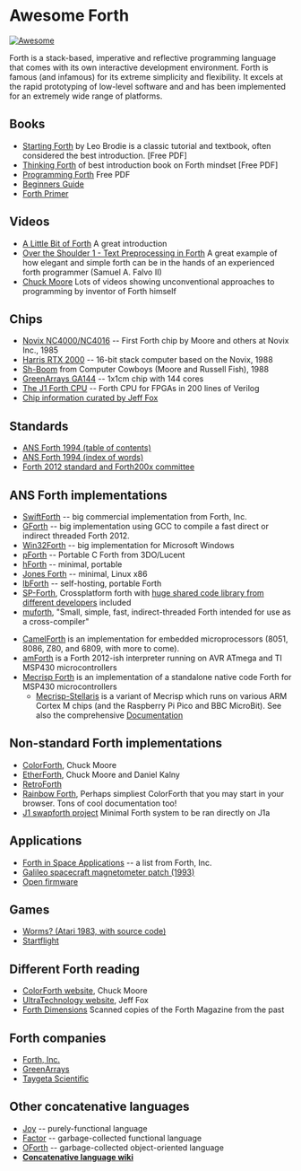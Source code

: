 # Awesome Forth

[![Awesome](https://awesome.re/badge.svg)](https://awesome.re)

Forth is a stack-based, imperative and reflective programming language
that comes with its own interactive development environment. Forth is
famous (and infamous) for its extreme simplicity and flexibility. It
excels at the rapid prototyping of low-level software and and has been
implemented for an extremely wide range of platforms.

## Books

+ [Starting Forth](https://www.forth.com/starting-forth/) by Leo Brodie is a classic tutorial and textbook, often considered the best introduction. [Free PDF]
+ [Thinking Forth](http://www.dnd.utwente.nl/~tim/colorforth/Leo-Brodie/thinking-forth.pdf) of best introduction book on Forth mindset [Free PDF]
+ [Programming Forth](http://www.mpeforth.com/arena/ProgramForth.pdf) Free PDF
+ [Beginners Guide](http://galileo.phys.virginia.edu/classes/551.jvn.fall01/primer.htm)
+ [Forth Primer](http://ficl.sourceforge.net/pdf/Forth_Primer.pdf)

## Videos

+ [A Little Bit of Forth](https://www.youtube.com/watch?v=Q6FflPMHZP4) A great introduction
+ [Over the Shoulder 1 - Text Preprocessing in Forth](https://www.youtube.com/watch?v=mvrE2ZGe-rs) A great example of how elegant and simple forth can be in the hands of an experienced forth programmer (Samuel A. Falvo II)
+ [Chuck Moore](https://www.youtube.com/results?search_query=chuck+moore+forth) Lots of videos showing unconventional approaches to programming by inventor of Forth himself

## Chips

+ [Novix NC4000/NC4016](https://users.ece.cmu.edu/~koopman/stack_computers/sec4_4.html) -- First Forth chip by Moore and others at Novix Inc., 1985
+ [Harris RTX 2000](https://users.ece.cmu.edu/~koopman/stack_computers/sec4_5.html) -- 16-bit stack computer based on the Novix, 1988
+ [Sh-Boom](https://spectrum.ieee.org/tech-history/silicon-revolution/chip-hall-of-fame-computer-cowboys-shboom-processor) from Computer Cowboys (Moore and Russell Fish), 1988
+ [GreenArrays GA144](http://www.greenarraychips.com/home/products/index.html) -- 1x1cm chip with 144 cores
+ [The J1 Forth CPU](https://excamera.com/sphinx/fpga-j1.html) -- Forth CPU for FPGAs in 200 lines of Verilog
+ [Chip information curated by Jeff Fox](http://www.ultratechnology.com/chips.htm)

## Standards

+ [ANS Forth 1994 (table of contents)](https://www.taygeta.com/forth/dpans.html)
+ [ANS Forth 1994 (index of words)](https://www.taygeta.com/forth/dpansf.htm)
+ [Forth 2012 standard and Forth200x committee](https://forth-standard.org/)

## ANS Forth implementations

+ [SwiftForth](https://www.forth.com/swiftforth/) -- big commercial implementation from Forth, Inc.
+ [GForth](http://www.gnu.org/software/gforth/) -- big implementation using GCC to compile a fast direct or indirect threaded Forth 2012.
+ [Win32Forth](http://win32forth.sourceforge.net/) -- big implementation for Microsoft Windows
+ [pForth](http://www.softsynth.com/pforth/) -- Portable C Forth from 3DO/Lucent
+ [hForth](https://www.taygeta.com/hforth.html) -- minimal, portable
+ [Jones Forth](https://github.com/AlexandreAbreu/jonesforth) -- minimal, Linux x86
+ [lbForth](https://github.com/larsbrinkhoff/lbForth) -- self-hosting, portable Forth
+ [SP-Forth](https://github.com/rufig/spf), Crossplatform forth with [huge shared code library from different developers](https://github.com/rufig/spf/tree/master/devel) included
+ [muforth](https://muforth.nimblemachines.com/), "Small, simple, fast, indirect-threaded Forth intended for use as a cross-compiler"
- [CamelForth](http://camelforth.com) is an implementation for embedded microprocessors (8051, 8086, Z80, and 6809, with more to come).
- [amForth](https://sourceforge.net/projects/amforth/) is a Forth 2012-ish interpreter running on AVR ATmega and TI MSP430 microcontrollers
- [Mecrisp Forth](http://mecrisp.sourceforge.net/) is an implementation of a standalone native code Forth for MSP430 microcontrollers
  - [Mecrisp-Stellaris](http://mecrisp.sourceforge.net/) is a variant of Mecrisp which runs on various ARM Cortex M chips (and the Raspberry Pi Pico and BBC MicroBit). See also the comprehensive [Documentation](https://mecrisp-stellaris-folkdoc.sourceforge.io/)

## Non-standard Forth implementations

+ [ColorForth](https://colorforth.github.io/), Chuck Moore
+ [EtherForth](http://etherforth.org/), Chuck Moore and Daniel Kalny
+ [RetroForth](http://www.retroforth.org/)
+ [Rainbow Forth](http://rainbowforth.appspot.com/), Perhaps simpliest ColorForth that you may start in your browser. Tons of cool documentation too!
+ [J1 swapforth project](https://github.com/jamesbowman/swapforth/tree/master/j1a) Minimal Forth system to be ran directly on J1a

## Applications

+ [Forth in Space Applications](https://www.forth.com/resources/space-applications/) -- a list from Forth, Inc.
+ [Galileo spacecraft magnetometer patch (1993)](https://github.com/rongarret/gll-mag-patch)
+ [Open firmware](https://en.wikipedia.org/wiki/Open_Firmware)

## Games

+ [Worms? (Atari 1983, with source code)](https://github.com/savetz/worms)
+ [Startflight](https://github.com/s-macke/starflight-reverse)

## Different Forth reading

+ [ColorForth website](https://colorforth.github.io/), Chuck Moore
+ [UltraTechnology website](http://www.ultratechnology.com/), Jeff Fox
+ [Forth Dimensions](http://www.forth.org/fd/contents.html) Scanned copies of the Forth Magazine from the past

## Forth companies

+ [Forth, Inc.](https://www.forth.com/)
+ [GreenArrays](http://www.greenarraychips.com/)
+ [Taygeta Scientific](https://www.taygeta.com/)

## Other concatenative languages

+ [Joy](http://www.latrobe.edu.au/humanities/research/research-projects/past-projects/joy-programming-language) -- purely-functional language
+ [Factor](https://www.youtube.com/watch?v=f_0QlhYlS8g) -- garbage-collected functional language
+ [OForth](http://www.oforth.com) -- garbage-collected object-oriented language
+ [**Concatenative language wiki**](https://concatenative.org/)
